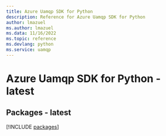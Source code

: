 ```yaml
---
title: Azure Uamqp SDK for Python
description: Reference for Azure Uamqp SDK for Python
author: lmazuel
ms.author: lmazuel
ms.data: 11/16/2022
ms.topic: reference
ms.devlang: python
ms.service: uamqp
---
```

# Azure Uamqp SDK for Python - latest
## Packages - latest
[!INCLUDE [packages](uamqp-index.md)]